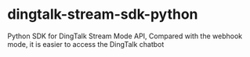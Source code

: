 # dingtalk-stream-sdk-python
Python SDK for DingTalk Stream Mode API, Compared with the webhook mode, it is easier to access the DingTalk chatbot
